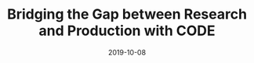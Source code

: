 ---
title: "Bridging the Gap between Research and Production with CODE"
collection: publications
permalink: /publication/2019-10-18-paper-title-number-4
date: 2019-10-08
venue: 'Proceedings of the Pacific-Asia Conference on Knowledge Discovery and Data Mining (PAKDD 2019)'
paperurl: 'https://link.springer.com/chapter/10.1007/978-3-030-16142-2_22'

---